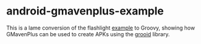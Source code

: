 android-gmavenplus-example
==========================

This is a lame conversion of the flashlight [example](https://github.com/jayway/maven-android-plugin-samples/) to Groovy, showing how GMavenPlus can be used to create APKs using the [grooid](http://melix.github.io/blog/2014/06/grooid.html) library.

